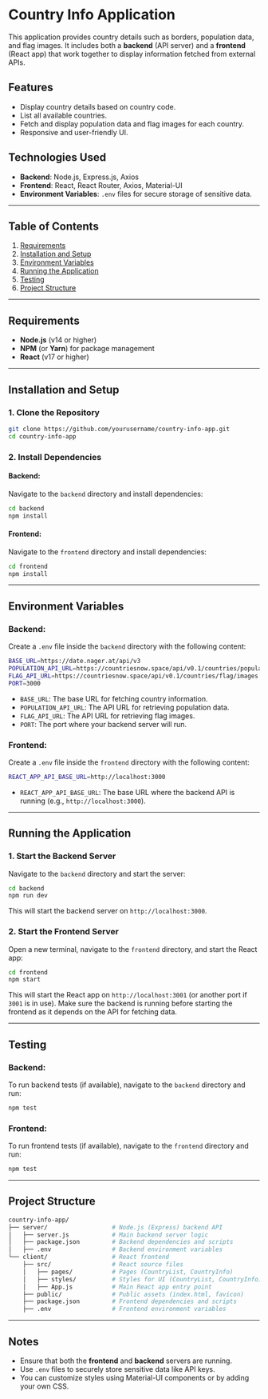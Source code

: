 # Country Info Application

This application provides country details such as borders, population data, and flag images. It includes both a **backend** (API server) and a **frontend** (React app) that work together to display information fetched from external APIs.

## Features

- Display country details based on country code.
- List all available countries.
- Fetch and display population data and flag images for each country.
- Responsive and user-friendly UI.

## Technologies Used

- **Backend**: Node.js, Express.js, Axios
- **Frontend**: React, React Router, Axios, Material-UI
- **Environment Variables**: `.env` files for secure storage of sensitive data.

---

## Table of Contents

1. [Requirements](#requirements)
2. [Installation and Setup](#installation-and-setup)
3. [Environment Variables](#environment-variables)
4. [Running the Application](#running-the-application)
5. [Testing](#testing)
6. [Project Structure](#project-structure)

---

## Requirements

- **Node.js** (v14 or higher)
- **NPM** (or **Yarn**) for package management
- **React** (v17 or higher)
  
---

## Installation and Setup

### 1. Clone the Repository

```bash
git clone https://github.com/yourusername/country-info-app.git
cd country-info-app
```

### 2. Install Dependencies

#### Backend:
Navigate to the `backend` directory and install dependencies:

```bash
cd backend
npm install
```

#### Frontend:
Navigate to the `frontend` directory and install dependencies:

```bash
cd frontend
npm install
```

---

## Environment Variables

### Backend:

Create a `.env` file inside the `backend` directory with the following content:

```bash
BASE_URL=https://date.nager.at/api/v3
POPULATION_API_URL=https://countriesnow.space/api/v0.1/countries/population
FLAG_API_URL=https://countriesnow.space/api/v0.1/countries/flag/images
PORT=3000
```

- `BASE_URL`: The base URL for fetching country information.
- `POPULATION_API_URL`: The API URL for retrieving population data.
- `FLAG_API_URL`: The API URL for retrieving flag images.
- `PORT`: The port where your backend server will run.

### Frontend:

Create a `.env` file inside the `frontend` directory with the following content:

```bash
REACT_APP_API_BASE_URL=http://localhost:3000
```

- `REACT_APP_API_BASE_URL`: The base URL where the backend API is running (e.g., `http://localhost:3000`).

---

## Running the Application

### 1. Start the Backend Server

Navigate to the `backend` directory and start the server:

```bash
cd backend
npm run dev
```

This will start the backend server on `http://localhost:3000`.

### 2. Start the Frontend Server

Open a new terminal, navigate to the `frontend` directory, and start the React app:

```bash
cd frontend
npm start
```

This will start the React app on `http://localhost:3001` (or another port if `3001` is in use). Make sure the backend is running before starting the frontend as it depends on the API for fetching data.

---

## Testing

### Backend:

To run backend tests (if available), navigate to the `backend` directory and run:

```bash
npm test
```

### Frontend:

To run frontend tests (if available), navigate to the `frontend` directory and run:

```bash
npm test
```

---

## Project Structure

```bash
country-info-app/
├── server/                  # Node.js (Express) backend API
│   ├── server.js            # Main backend server logic
│   ├── package.json         # Backend dependencies and scripts
│   ├── .env                 # Backend environment variables
└── client/                  # React frontend
    ├── src/                 # React source files
    │   ├── pages/           # Pages (CountryList, CountryInfo)
    │   ├── styles/          # Styles for UI (CountryList, CountryInfo)
    │   ├── App.js           # Main React app entry point
    ├── public/              # Public assets (index.html, favicon)
    ├── package.json         # Frontend dependencies and scripts
    ├── .env                 # Frontend environment variables
```

---

## Notes

- Ensure that both the **frontend** and **backend** servers are running.
- Use `.env` files to securely store sensitive data like API keys.
- You can customize styles using Material-UI components or by adding your own CSS.